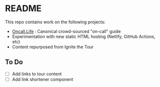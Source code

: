 # README

This repo contains work on the following projects: 

- [Oncall.Life](https://oncall.life) : Canonical crowd-sourced "on-call" guide
- Experimentation with new static HTML hosting (Netlify, GitHub Actions, etc)
- Content repurposed from Ignite the Tour

## To Do

- [ ] Add links to tour content
- [ ] Add link shortener component